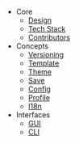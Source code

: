 - Core
    - [Design](design)
    - [Tech Stack](design/tech-stack)
    - [Contributors](design/contributors)
- Concepts
    - [Versioning](design/concepts/versioning)
    - [Template](design/concepts/template)
    - [Theme](design/concepts/theme)
    - [Save](design/concepts/save)
    - [Config](design/concepts/config)
    - [Profile](design/concepts/profile)
    - [I18n](design/concepts/i18n)
- Interfaces
    - [GUI](design/interfaces/gui)
    - [CLI](design/interfaces/cli)
